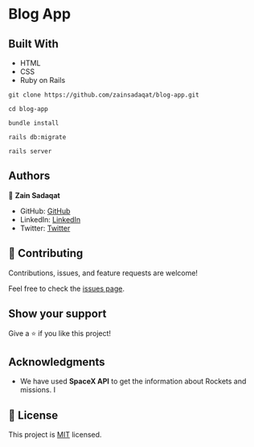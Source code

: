 # Blog App

## Built With

- HTML
- CSS
- Ruby on Rails

`git clone https://github.com/zainsadaqat/blog-app.git`

`cd blog-app`

`bundle install`

`rails db:migrate`

`rails server`

## Authors

👤 **Zain Sadaqat**

- GitHub: [GitHub](https://github.com/zainsadaqat)
- LinkedIn: [LinkedIn](https://www.linkedin.com/in/zain-sadaqat/)
- Twitter: [Twitter](https://www.twitter.com/in/zain_sadaqat/)

## 🤝 Contributing

Contributions, issues, and feature requests are welcome!

Feel free to check the [issues page](../../issues/).

## Show your support

Give a ⭐️ if you like this project!

## Acknowledgments

- We have used **SpaceX API** to get the information about Rockets and missions. I

## 📝 License

This project is [MIT](./MIT.md) licensed.
